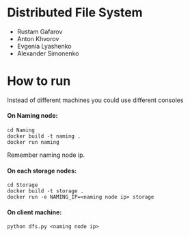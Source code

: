 # Distributed File System

* Rustam Gafarov
* Anton Khvorov
* Evgenia Lyashenko
* Alexander Simonenko

# How to run

Instead of different machines you could use different consoles
#### On Naming node:

```
cd Naming
docker build -t naming .
docker run naming
```
Remember naming node ip.

#### On each storage nodes:
```
cd Storage
docker build -t storage .
docker run -e NAMING_IP=<naming node ip> storage
```

#### On client machine:
```
python dfs.py <naming node ip>
```